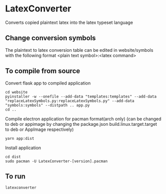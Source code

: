 # LatexConverter
Converts copied plaintext latex into the latex typeset language
## Change conversion symbols
The plaintext to latex conversion table can be edited in website/symbols with the following format \<plain text symbol\>:\<latex command\>
## To compile from source
Convert flask app to compiled application
```
cd website
pyinstaller -w --onefile --add-data "templates:templates" --add-data "replaceLatexSymbols.py:replaceLatexSymbols.py" --add-data "symbols:symbols" --distpath .. app.py
cd ..
```

Compile electron application for pacman format(arch only)
(can be changed to deb or appimage by changing the package.json build.linux.target.target to deb or AppImage respectively)
```
yarn app:dist
```

Install application
```
cd dist
sudo pacman -U LatexConverter-[version].pacman
```

## To run
```
latexconverter
```